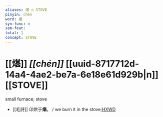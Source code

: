 ```yaml
---
aliases: 煁 n STOVE
pinyin: chén
word: 煁
syn-func: n
sem-feat: 
total: 1
concept: STOVE 
---
```

# [[煁]] *[[chén]]*  [[uuid-8717712d-14a4-4ae2-be7a-6e18e61d929b|n]] [[STOVE]]
small furnace; stove
 - [[毛詩]] 卬烘于**煁**。 / we burn it in the stove;[HXWD](https://hxwd.org/textview.html?location=KR1c0001_tls_022-67a.3)